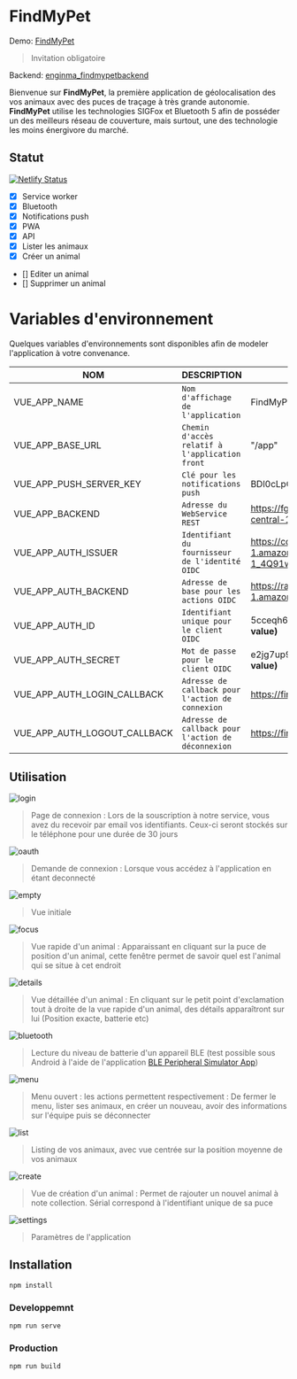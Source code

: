 # FindMyPet

Demo: [FindMyPet](https://www.30millionsdamis.fr/uploads/pics/conseils-erreurs-chat-1171.jpg)
> Invitation obligatoire

Backend: [enginma_findmypetbackend](https://github.com/averdier/enigma_findmypet_backend)

Bienvenue sur **FindMyPet**, la première application de géolocalisation des vos animaux avec des puces de traçage à très grande autonomie. **FindMyPet** utilise les technologies SIGFox et Bluetooth 5 afin de posséder un des meilleurs réseau de couverture, mais surtout, une des technologie les moins énergivore du marché.

## Statut

[![Netlify Status](https://api.netlify.com/api/v1/badges/d23f25a4-6cf9-4d46-a57a-8b115c9b53f1/deploy-status)](https://app.netlify.com/sites/findmypet/deploys)

- [x] Service worker
- [x] Bluetooth
- [x] Notifications push
- [x] PWA
- [x] API
- [x] Lister les animaux
- [x] Créer un animal
- [] Editer un animal
- [] Supprimer un animal

# Variables d'environnement

Quelques variables d'environnements sont disponibles afin de modeler l'application à votre convenance.

|NOM|DESCRIPTION|Exemple|
|----------------|-------------------------------|-----------------------------|
|VUE_APP_NAME|`Nom d'affichage de l'application`|FindMyPet|
|VUE_APP_BASE_URL|`Chemin d'accès relatif à l'application front`|"/app"|
|VUE_APP_PUSH_SERVER_KEY|`Clé pour les notifications push`|BDl0cLpGC_-qNSrk-jbT0|
|VUE_APP_BACKEND|`Adresse du WebService REST`|https://fgmzkcbaka.execute-api.eu-central-1.amazonaws.com/dev/api|
|VUE_APP_AUTH_ISSUER|`Identifiant du fournisseur de l'identité OIDC`|https://cognito-idp.eu-central-1.amazonaws.com/eu-central-1_4Q91wIB8X|
|VUE_APP_AUTH_BACKEND|`Adresse de base pour les actions OIDC`|https://rastadev.auth.eu-central-1.amazoncognito.com|
|VUE_APP_AUTH_ID|`Identifiant unique pour le client OIDC`|5cceqh6ihehe2121r6k9nbu5r **(fake value)**|
|VUE_APP_AUTH_SECRET|`Mot de passe pour le client OIDC`|e2jg7up9vp4hei68jcondq8t9gpk **(fake value)**|
|VUE_APP_AUTH_LOGIN_CALLBACK|`Adresse de callback pour l'action de connexion`|https://findmypet.netlify.com/oidc/login
|VUE_APP_AUTH_LOGOUT_CALLBACK|`Adresse de callback pour l'action de déconnexion`|https://findmypet.netlify.com/oidc/logout|

## Utilisation

![login](./docs/img/login.jpg)
> Page de connexion : Lors de la souscription à notre service, vous avez du recevoir par email vos identifiants. Ceux-ci seront stockés sur le téléphone pour une durée de 30 jours


![oauth](./docs/img/oauth.jpg)
> Demande de connexion : Lorsque vous accédez à l'application en étant deconnecté 


![empty](./docs/img/empty.jpg)
> Vue initiale


![focus](./docs/img/focus.jpg)
> Vue rapide d'un animal : Apparaissant en cliquant sur la puce de position d'un animal, cette fenêtre permet de savoir quel est l'animal qui se situe à cet endroit


![details](./docs/img/details.jpg)
> Vue détaillée d'un animal : En cliquant sur le petit point d'exclamation tout à droite de la vue rapide d'un animal, des détails apparaîtront sur lui (Position exacte, batterie etc)


![bluetooth](./docs/img/bluetooth.jpg)
> Lecture du niveau de batterie d'un appareil BLE (test possible sous Android à l'aide de l'application [BLE Peripheral Simulator App](https://play.google.com/store/apps/details?id=io.github.webbluetoothcg.bletestperipheral))


![menu](./docs/img/menu.jpg)
> Menu ouvert : les actions permettent respectivement : De fermer le menu, lister ses animaux, en créer un nouveau, avoir des informations sur l'équipe puis se déconnecter


![list](./docs/img/list.jpg)
> Listing de vos animaux, avec vue centrée sur la position moyenne de vos animaux


![create](./docs/img/create.jpg)
> Vue de création d'un animal : Permet de rajouter un nouvel animal à note collection. Sérial correspond à l'identifiant unique de sa puce


![settings](./docs/img/settings.jpg)
> Paramètres de l'application

## Installation
```
npm install
```

### Developpemnt
```
npm run serve
```

### Production
```
npm run build
```
